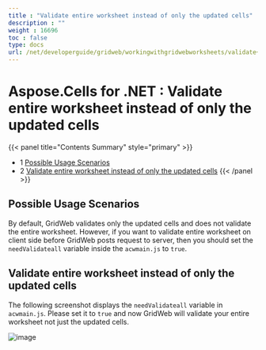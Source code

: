 ```yaml
---
title : "Validate entire worksheet instead of only the updated cells" 
description : "" 
weight : 16696 
toc : false
type: docs
url: /net/developerguide/gridweb/workingwithgridwebworksheets/validate+entire+worksheet+instead+of+only+the+updated+cells/
---
```


# Aspose.Cells for .NET : Validate entire worksheet instead of only the updated cells


{{< panel title="Contents Summary" style="primary" >}}
*   1 [Possible Usage Scenarios](#possible-usage-scenarios)
*   2 [Validate entire worksheet instead of only the updated cells](#validate-entire-worksheet-instead-of-only-the-updated-cells)
{{< /panel >}}
 

## Possible Usage Scenarios

By default, GridWeb validates only the updated cells and does not validate the entire worksheet. However, if you want to validate entire worksheet on client side before GridWeb posts request to server, then you should set the `needValidateall` variable inside the `acwmain.js` to `true`.

## Validate entire worksheet instead of only the updated cells

The following screenshot displays the `needValidateall` variable in `acwmain.js`. Please set it to `true` and now GridWeb will validate your entire worksheet not just the updated cells.

![image](https://docs2.aspose.com/cells/net/attachments/40142278/40468499.png)

